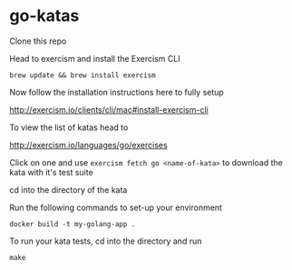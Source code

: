 # go-katas

Clone this repo

Head to exercism and install the Exercism CLI

`brew update && brew install exercism`

Now follow the installation instructions here to fully setup

http://exercism.io/clients/cli/mac#install-exercism-cli

To view the list of katas head to 

http://exercism.io/languages/go/exercises

Click on one and use `exercism fetch go <name-of-kata>` to download the kata with it's test suite

cd into the directory of the kata

Run the following commands to set-up your environment

`docker build -t my-golang-app . `

To run your kata tests, cd into the directory and run 

`make`
